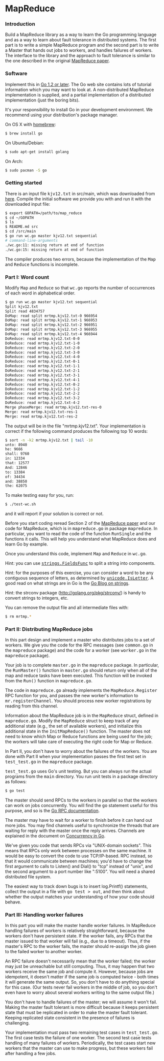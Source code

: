 # MapReduce

### Introduction

Build a MapReduce library as a way to learn the Go
programming language and as a way to learn about fault tolerance in distributed systems. 
The first part is to write a simple MapReduce program and the second part is to write a Master that hands out jobs to workers, and handles failures of workers. The interface to the library and the approach to fault tolerance is similar to the one described in the original [MapReduce paper](http://research.google.com/archive/mapreduce-osdi04.pdf).

### Software

Implement this in [Go 1.2 or later](http://www.golang.org/). The Go web site contains lots of tutorial information which you may want to look at. A non-distributed MapReduce implementation is supplied, and a partial implementation of a distributed implementation (just the boring bits).

It's your responsibility to install Go in your development
environment. We recommend using your distribution's package manager. 

On OS X with [homebrew](http://brew.sh/):
```bash
$ brew install go
```

On Ubuntu/Debian:
```bash
$ sudo apt-get install golang
```

On Arch:
```bash
$ sudo pacman -S go
```


### Getting started

 There is an input file <tt>kjv12.txt</tt> in src/main, which was
downloaded from [here](https://web.archive.org/web/20130530223318/http://patriot.net/~bmcgin/kjv12.txt).
Compile the initial software we provide you with and run it with the downloaded input
file:

```bash
$ export GOPATH=/path/to/map_reduce
$ cd ~/GOPATH
$ ls
$ README.md src
$ cd /src/main
$ go run wc.go master kjv12.txt sequential
# command-line-arguments
./wc.go:11: missing return at end of function
./wc.go:15: missing return at end of function
```

The compiler produces two errors, because the implementation of the <tt>Map</tt> and <tt>Reduce</tt> functions is incomplete.

### Part I: Word count

Modify <tt>Map</tt> and <tt>Reduce</tt> so that <tt>wc.go</tt> reports the
number of occurrences of each word in alphabetical order.
```bash
$ go run wc.go master kjv12.txt sequential
Split kjv12.txt
Split read 4834757
DoMap: read split mrtmp.kjv12.txt-0 966954
DoMap: read split mrtmp.kjv12.txt-1 966953
DoMap: read split mrtmp.kjv12.txt-2 966951
DoMap: read split mrtmp.kjv12.txt-3 966955
DoMap: read split mrtmp.kjv12.txt-4 966944
DoReduce: read mrtmp.kjv12.txt-0-0
DoReduce: read mrtmp.kjv12.txt-1-0
DoReduce: read mrtmp.kjv12.txt-2-0
DoReduce: read mrtmp.kjv12.txt-3-0
DoReduce: read mrtmp.kjv12.txt-4-0
DoReduce: read mrtmp.kjv12.txt-0-1
DoReduce: read mrtmp.kjv12.txt-1-1
DoReduce: read mrtmp.kjv12.txt-2-1
DoReduce: read mrtmp.kjv12.txt-3-1
DoReduce: read mrtmp.kjv12.txt-4-1
DoReduce: read mrtmp.kjv12.txt-0-2
DoReduce: read mrtmp.kjv12.txt-1-2
DoReduce: read mrtmp.kjv12.txt-2-2
DoReduce: read mrtmp.kjv12.txt-3-2
DoReduce: read mrtmp.kjv12.txt-4-2
Merge phaseMerge: read mrtmp.kjv12.txt-res-0
Merge: read mrtmp.kjv12.txt-res-1
Merge: read mrtmp.kjv12.txt-res-2
```

The output will be in the file "mrtmp.kjv12.txt". Your implementation is correct if the following command produces the following top 10 words:
```bash
$ sort -n -k2 mrtmp.kjv12.txt | tail -10
unto: 8940
he: 9666
shall: 9760
in: 12334
that: 12577
And: 12846
to: 13384
of: 34434
and: 38850
the: 62075
```

To make testing easy for you, run:
```bash
$ ./test-wc.sh
```
and it will report if your solution is correct or not.

Before you start coding reread Section 2 of the [MapReduce paper](http://research.google.com/archive/mapreduce-osdi04.pdf) and our code for MapReduce, which is in <tt>mapreduce.go</tt> in package <tt>mapreduce</tt>. In particular, you want to read the code of the function <tt>RunSingle</tt> and the functions it calls. This will help you understand what MapReduce does and learn Go by example.

Once you understand this code, implement <tt>Map</tt> and <tt>Reduce</tt> in <tt>wc.go</tt>.


Hint: you can use [<tt>strings.FieldsFunc</tt>](http://golang.org/pkg/strings/#FieldsFunc) to split a string into components.

Hint: for the purposes of this exercise, you can consider a word to be any contiguous sequence of letters, as determined by [<tt>unicode.IsLetter</tt>](http://golang.org/pkg/unicode/#IsLetter). A good read on what strings are in Go is the [Go Blog on strings](http://blog.golang.org/strings).

Hint: the strconv package (http://golang.org/pkg/strconv/) is handy to convert strings to integers, etc.

You can remove the output file and all intermediate files with:
```bash
$ rm mrtmp.*
```

### Part II: Distributing MapReduce jobs

In this part design and implement a master who distributes jobs to a set of workers. We give you the code for the RPC messages (see <tt>common.go</tt> in the <tt>mapreduce</tt> package) and the code for a worker (see <tt>worker.go</tt> in the <tt>mapreduce</tt> package).

Your job is to complete <tt>master.go</tt> in the <tt>mapreduce</tt> package. In particular, the <tt>RunMaster()</tt> function in <tt>master.go</tt> should return only when all of the map and reduce tasks have been executed. This function will be invoked from the <tt>Run()</tt> function in <tt>mapreduce.go</tt>.

The code in <tt>mapreduce.go</tt> already implements the <tt>MapReduce.Register</tt> RPC function for you, and passes the new worker's information to <tt>mr.registerChannel</tt>. You should process new worker registrations by reading from this channel.

Information about the MapReduce job is in the <tt>MapReduce</tt> struct, defined in <tt>mapreduce.go</tt>. Modify the <tt>MapReduce</tt> struct to keep track of any additional state (e.g., the set of available workers), and initialize this additional state in the <tt>InitMapReduce()</tt> function. The master does not need to know which Map or Reduce functions are being used for the job; the workers will take care of executing the right code for Map or Reduce.

In Part II, you don't have to worry about the failures of the workers. You are done with Part II when your implementation passes the first test set in <tt>test_test.go</tt> in the <tt>mapreduce</tt> package.

<tt>test_test.go</tt> uses Go's unit testing. But you can always run the actual programs from the <tt>main</tt> directory. You run unit tests in a package directory as follows:

```bash
$ go test
```

The master should send RPCs to the workers in parallel so that the workers can work on jobs concurrently. You will find the <tt>go</tt> statement useful for this purpose, and so is the [Go RPC documentation](http://golang.org/pkg/net/rpc/).

The master may have to wait for a worker to finish before it can hand out more jobs. You may find channels useful to synchronize the threads that are waiting for reply with the master once the reply arrives. Channels are explained in the document on [Concurrency in Go](http://golang.org/doc/effective_go.html#concurrency).

We've given you code that sends RPCs via "UNIX-domain sockets". This means that RPCs only work between processes on the same machine. It would be easy to convert the code to use TCP/IP-based. RPC instead, so that it would communicate between machines; you'd have to change the first argument to calls to Listen() and Dial() to "tcp" instead of "unix", and the second argument to a port number like ":5100". You will need a shared distributed file system.

The easiest way to track down bugs is to insert log.Printf() statements, collect the output in a file with <tt>go test &gt; out</tt>, and then think about whether the output matches your understanding of how your code should behave.

### Part III: Handling worker failures

In this part you will make the master handle worker failures. In MapReduce handling failures of workers is relatively straightforward, because the workers don't have persistent state. If the worker fails, any RPCs that the master issued to that worker will fail (e.g., due to a timeout). Thus, if the master's RPC to the worker fails, the master should re-assign the job given to the failed worker to another worker.

An RPC failure doesn't necessarily mean that the worker failed; the worker may just be unreachable but still computing. Thus, it may happen that two workers receive the same job and compute it. However, because jobs are idempotent, it doesn't matter if the same job is computed twice - both times it will generate the same output. So, you don't have to do anything special for this case. (Our tests never fail workers in the middle of job, so you don't even have to worry about several workers writing to the same output file.)

You don't have to handle failures of the master; we will assume it won't fail. Making the master fault tolerant is more difficult because it keeps persistent state that must be replicated in order to make the master fault tolerant. Keeping replicated state consistent in the presence of failures is challenging.

Your implementation must pass two remaining test cases in <tt>test_test.go</tt>. The first case tests the failure of one worker. The second test case tests handling of many failures of workers. Periodically, the test cases start new workers that the master can use to make progress, but these workers fail after handling a few jobs.


